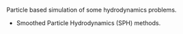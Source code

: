 Particle based simulation of some hydrodynamics problems.
  * Smoothed Particle Hydrodynamics (SPH) methods.
